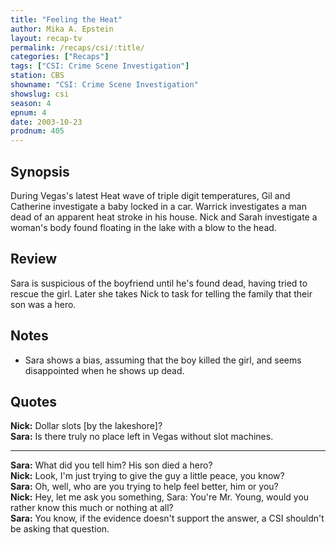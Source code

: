 ```yaml
---
title: "Feeling the Heat"
author: Mika A. Epstein
layout: recap-tv
permalink: /recaps/csi/:title/
categories: ["Recaps"]
tags: ["CSI: Crime Scene Investigation"]
station: CBS
showname: "CSI: Crime Scene Investigation"
showslug: csi
season: 4
epnum: 4
date: 2003-10-23
prodnum: 405  
---
```


## Synopsis

During Vegas's latest Heat wave of triple digit temperatures, Gil and Catherine investigate a baby locked in a car. Warrick investigates a man dead of an apparent heat stroke in his house. Nick and Sarah investigate a woman's body found floating in the lake with a blow to the head.

## Review

Sara is suspicious of the boyfriend until he's found dead, having tried to rescue the girl. Later she takes Nick to task for telling the family that their son was a hero.

## Notes

* Sara shows a bias, assuming that the boy killed the girl, and seems disappointed when he shows up dead.

## Quotes

**Nick:** Dollar slots [by the lakeshore]?  
**Sara:** Is there truly no place left in Vegas without slot machines.  

- - -

**Sara:** What did you tell him? His son died a hero?  
**Nick:** Look, I'm just trying to give the guy a little peace, you know?  
**Sara:** Oh, well, who are you trying to help feel better, him or you?  
**Nick:** Hey, let me ask you something, Sara: You're Mr. Young, would you rather know this much or nothing at all?  
**Sara:** You know, if the evidence doesn't support the answer, a CSI shouldn't be asking that question.
